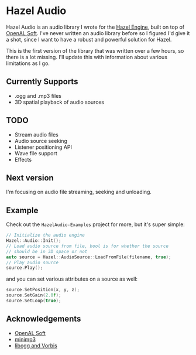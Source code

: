 # Hazel Audio

Hazel Audio is an audio library I wrote for the [Hazel Engine](https://hazelengine.com), built on top of [OpenAL Soft](https://openal-soft.org/). I've never written an audio library before so I figured I'd give it a shot, since I want to have a robust and powerful solution for Hazel.

This is the first version of the library that was written over a few hours, so there is a lot missing. I'll update this with information about various limitations as I go.

## Currently Supports
- .ogg and .mp3 files
- 3D spatial playback of audio sources

## TODO
- Stream audio files
- Audio source seeking
- Listener positioning API
- Wave file support
- Effects

## Next version
I'm focusing on audio file streaming, seeking and unloading.

## Example
Check out the `HazelAudio-Examples` project for more, but it's super simple:
```cpp
// Initialize the audio engine
Hazel::Audio::Init();
// Load audio source from file, bool is for whether the source
// should be in 3D space or not
auto source = Hazel::AudioSource::LoadFromFile(filename, true);
// Play audio source
source.Play();
```
and you can set various attributes on a source as well:
```cpp
source.SetPosition(x, y, z);
source.SetGain(2.0f);
source.SetLoop(true);
```

## Acknowledgements
- [OpenAL Soft](https://openal-soft.org/)
- [minimp3](https://github.com/lieff/minimp3)
- [libogg and Vorbis](https://www.xiph.org/)
